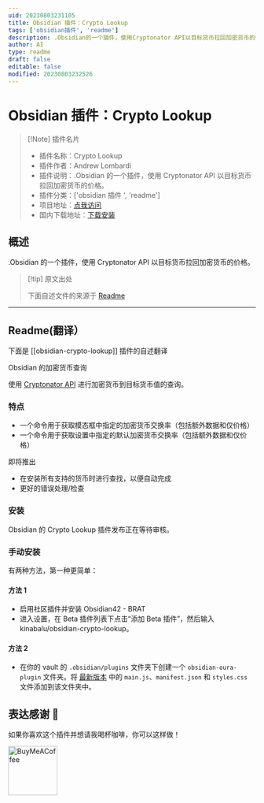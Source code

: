 ```yaml
---
uid: 20230803231105
title: Obsidian 插件：Crypto Lookup
tags: ['obsidian插件', 'readme']
description: .Obsidian的一个插件，使用Cryptonator API以目标货币拉回加密货币的价格。
author: AI
type: readme
draft: false
editable: false
modified: 20230803232526
---
```


# Obsidian 插件：Crypto Lookup

> [!Note] 插件名片
> - 插件名称：Crypto Lookup
> - 插件作者：Andrew Lombardi
> - 插件说明：.Obsidian 的一个插件，使用 Cryptonator API 以目标货币拉回加密货币的价格。
> - 插件分类：['obsidian 插件 ', 'readme']
> - 项目地址：[点我访问](https://github.com/kinabalu/obsidian-crypto-lookup)
> - 国内下载地址：[下载安装](https://pkmer.cn/products/plugin/pluginMarket/?obsidian-crypto-lookup)

## 概述

.Obsidian 的一个插件，使用 Cryptonator API 以目标货币拉回加密货币的价格。

> [!tip] 原文出处
>
>下面自述文件的来源于 [Readme](https://ghproxy.net/https://raw.githubusercontent.com/kinabalu/obsidian-crypto-lookup/master/README.md)
>

---

## Readme(翻译）

下面是 [[obsidian-crypto-lookup]] 插件的自述翻译

Obsidian 的加密货币查询

使用 [Cryptonator API](https://www.cryptonator.com/api) 进行加密货币到目标货币值的查询。

### 特点

- 一个命令用于获取模态框中指定的加密货币交换率（包括额外数据和仅价格）
- 一个命令用于获取设置中指定的默认加密货币交换率（包括额外数据和仅价格）

即将推出

- 在安装所有支持的货币时进行查找，以便自动完成
- 更好的错误处理/检查

### 安装

Obsidian 的 Crypto Lookup 插件发布正在等待审核。

### 手动安装

有两种方法，第一种更简单：

#### 方法 1

- 启用社区插件并安装 Obsidian42 - BRAT
- 进入设置，在 Beta 插件列表下点击“添加 Beta 插件”，然后输入 kinabalu/obsidian-crypto-lookup。

#### 方法 2

- 在你的 vault 的 `.obsidian/plugins` 文件夹下创建一个 `obsidian-oura-plugin` 文件夹。将 [最新版本](https://github.com/kinabalu/obsidian-crypto-lookup/releases) 中的 `main.js`、`manifest.json` 和 `styles.css` 文件添加到该文件夹中。

## 表达感谢 🙏

如果你喜欢这个插件并想请我喝杯咖啡，你可以这样做！

[<img src="https://cdn.buymeacoffee.com/buttons/v2/default-violet.png" alt="BuyMeACoffee" width="100">](https://www.buymeacoffee.com/andrewlombardi)
